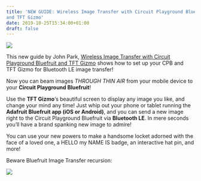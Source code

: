 ```yaml
---
title: 'NEW GUIDE: Wireless Image Transfer with Circuit Playground Bluefruit
and TFT Gizmo'
date: 2019-10-25T15:34:00+01:00
draft: false
---
```


![](https://cdn-blog.adafruit.com/uploads/2019/10/IMG_8959-600x450.jpg)

This new guide by John Park, [Wireless Image Transfer with Circuit Playground Bluefruit and TFT Gizmo](https://learn.adafruit.com/wireless-image-transfer-with-circuit-playground-bluetooth-and-tft-gizmo/overview) shows how to set up your CPB and TFT Gizmo for Bluetooth LE image transfer!

Now you can beam images _THROUGH THIN AIR_ from your mobile device to your **Circuit Playground Bluefruit**!

Use the **TFT Gizmo**‘s beautiful screen to display any image you like, and change your mind any time! Just whip out your phone or tablet running the **Adafruit Bluefruit app (iOS or Android)**, and you can send a new image right to the Circuit Playground Bluefruit via **Bluetooth LE**. In mere seconds you’ll have a brand spanking new image to admire!

You can use your new powers to make a handsome locket adorned with the face of a loved one, a HELLO my NAME IS badge, an interactive hat pin, and more!

Beware Bluefruit Image Transfer recursion:

![](https://cdn-blog.adafruit.com/uploads/2019/10/IMG_8964-600x450.jpg)
